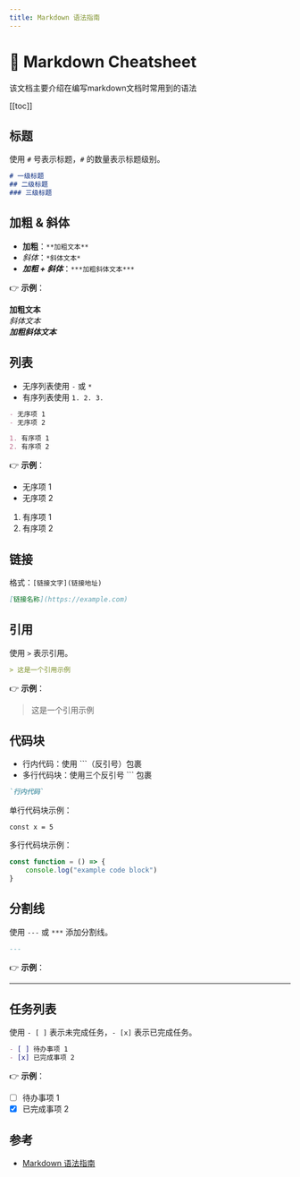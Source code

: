 ```yaml
---
title: Markdown 语法指南
---
```


# 📌 Markdown Cheatsheet

该文档主要介绍在编写markdown文档时常用到的语法

[[toc]]

## 标题
使用 `#` 号表示标题，`#` 的数量表示标题级别。

```markdown
# 一级标题
## 二级标题
### 三级标题
```

## 加粗 & 斜体

- **加粗**：`**加粗文本**`
- *斜体*：`*斜体文本*`
- ***加粗 + 斜体***：`***加粗斜体文本***`

👉 **示例**：

**加粗文本**  
*斜体文本*  
***加粗斜体文本***

## 列表

- 无序列表使用 `-` 或 `*`
- 有序列表使用 `1. 2. 3.`

```markdown
- 无序项 1
- 无序项 2

1. 有序项 1
2. 有序项 2
```

👉 **示例**：
- 无序项 1
- 无序项 2

1. 有序项 1
2. 有序项 2

## 链接

格式：`[链接文字](链接地址)`

```markdown
[链接名称](https://example.com)
```

## 引用
使用 `>` 表示引用。

```markdown
> 这是一个引用示例
```

👉 **示例**：
> 这是一个引用示例

## 代码块

- 行内代码：使用 `\``（反引号）包裹
- 多行代码块：使用三个反引号 ``` 包裹

```markdown
`行内代码`
```
单行代码块示例：

`const x = 5`

多行代码块示例：
```typescript
const function = () => {
    console.log("example code block")
}
```

## 分割线

使用 `---` 或 `***` 添加分割线。

```markdown
---
```
👉 **示例**：

---

## 任务列表
使用 `- [ ]` 表示未完成任务，`- [x]` 表示已完成任务。

```markdown
- [ ] 待办事项 1
- [x] 已完成事项 2
```

👉 **示例**：
- [ ] 待办事项 1
- [x] 已完成事项 2

## 参考

- [Markdown 语法指南](https://markdown.com.cn)